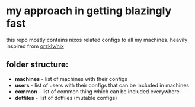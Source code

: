 # my approach in getting blazingly fast

this repo mostly contains nixos related configs to all my machines. heavily inspired from [orzklv/nix](https://github.com/orzklv/nix)

## folder structure:
- **machines** - list of machines with their configs
- **users** - list of users with their configs that can be included in machines
- **common** - list of common thing which can be included everywhere
- **dotfiles** - list of dotfiles (mutable configs)